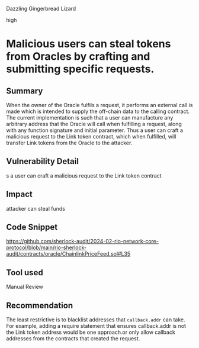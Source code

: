 Dazzling Gingerbread Lizard

high

# Malicious users can steal tokens from Oracles by crafting and submitting specific requests.

## Summary
When the owner of the Oracle fulfils a request, it performs an external call is made which is intended to
supply the off-chain data to the calling contract. The current implementation is such that a user can manufacture
any arbitrary address that the Oracle will call when fulfilling a request, along with any function signature and
initial parameter. Thus a user can craft a malicious request to the Link token contract, which when fulfilled, will
transfer Link tokens from the Oracle to the attacker.

## Vulnerability Detail
s a user can craft a malicious request to the Link token contract

## Impact

attacker can steal funds

## Code Snippet
https://github.com/sherlock-audit/2024-02-rio-network-core-protocol/blob/main/rio-sherlock-audit/contracts/oracle/ChainlinkPriceFeed.sol#L35

## Tool used

Manual Review

## Recommendation

The least restrictive is to blacklist addresses that `callback.addr` can take. For example, adding a require statement that ensures callback.addr is not the Link token address would be one approach.or  only allow callback addresses from the contracts that created the request.
